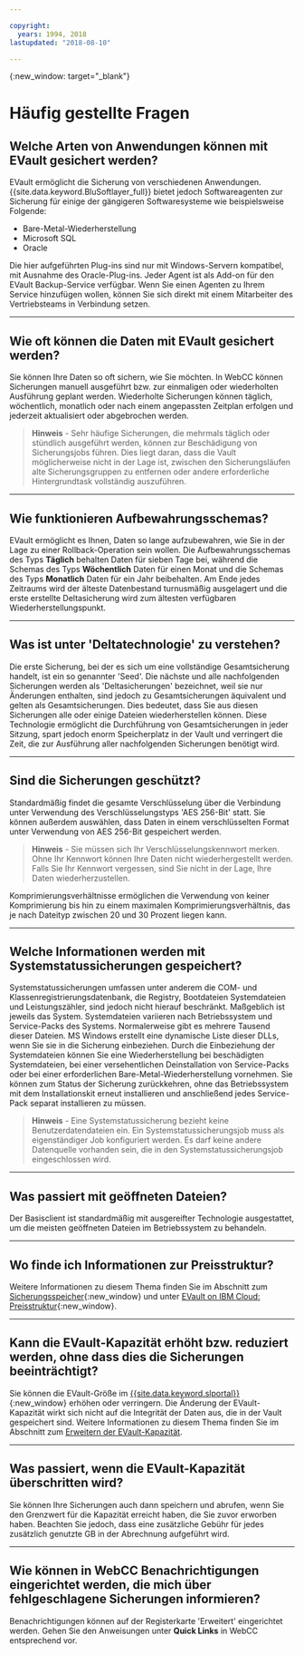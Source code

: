```yaml
---

copyright:
  years: 1994, 2018
lastupdated: "2018-08-10"

---
```

{:new_window: target="_blank"}


# Häufig gestellte Fragen

## **Welche Arten von Anwendungen können mit EVault gesichert werden?**

EVault ermöglicht die Sicherung von verschiedenen Anwendungen. {{site.data.keyword.BluSoftlayer_full}} bietet jedoch Softwareagenten zur Sicherung für einige der gängigeren Softwaresysteme wie beispielsweise Folgende:

- Bare-Metal-Wiederherstellung
- Microsoft SQL
- Oracle

Die hier aufgeführten Plug-ins sind nur mit Windows-Servern kompatibel, mit Ausnahme des Oracle-Plug-ins. Jeder Agent ist als Add-on für den EVault Backup-Service verfügbar. Wenn Sie einen Agenten zu Ihrem Service hinzufügen wollen, können Sie sich direkt mit einem Mitarbeiter des Vertriebsteams in Verbindung setzen. 

<hr>

## **Wie oft können die Daten mit EVault gesichert werden?**

Sie können Ihre Daten so oft sichern, wie Sie möchten. In WebCC können Sicherungen manuell ausgeführt bzw. zur einmaligen oder wiederholten Ausführung geplant werden. Wiederholte Sicherungen können täglich, wöchentlich, monatlich oder nach einem angepassten Zeitplan erfolgen und jederzeit aktualisiert oder abgebrochen werden.

>**Hinweis** - Sehr häufige Sicherungen, die mehrmals täglich oder stündlich ausgeführt werden, können zur Beschädigung von Sicherungsjobs führen. Dies liegt daran, dass die Vault möglicherweise nicht in der Lage ist, zwischen den Sicherungsläufen alte Sicherungsgruppen zu entfernen oder andere erforderliche Hintergrundtask vollständig auszuführen.

<hr>

## **Wie funktionieren Aufbewahrungsschemas?**

EVault ermöglicht es Ihnen, Daten so lange aufzubewahren, wie Sie in der Lage zu einer Rollback-Operation sein wollen. Die Aufbewahrungsschemas des Typs **Täglich** behalten Daten für sieben Tage bei, während die Schemas des Typs **Wöchentlich** Daten für einen Monat und die Schemas des Typs **Monatlich** Daten für ein Jahr beibehalten. Am Ende jedes Zeitraums wird der älteste Datenbestand turnusmäßig ausgelagert und die erste erstellte Deltasicherung wird zum ältesten verfügbaren Wiederherstellungspunkt. 

<hr>

## **Was ist unter 'Deltatechnologie' zu verstehen?**

Die erste Sicherung, bei der es sich um eine vollständige Gesamtsicherung handelt, ist ein so genannter 'Seed'. Die nächste und alle nachfolgenden Sicherungen werden als 'Deltasicherungen' bezeichnet, weil sie nur Änderungen enthalten, sind jedoch zu Gesamtsicherungen äquivalent und gelten als Gesamtsicherungen. Dies bedeutet, dass Sie aus diesen Sicherungen alle oder einige Dateien wiederherstellen können. Diese Technologie ermöglicht die Durchführung von Gesamtsicherungen in jeder Sitzung, spart jedoch enorm Speicherplatz in der Vault und verringert die Zeit, die zur Ausführung aller nachfolgenden Sicherungen benötigt wird.

<hr>

## **Sind die Sicherungen geschützt?**

Standardmäßig findet die gesamte Verschlüsselung über die Verbindung unter Verwendung des Verschlüsselungstyps 'AES 256-Bit' statt. Sie können außerdem auswählen, dass Daten in einem verschlüsselten Format unter Verwendung von AES 256-Bit gespeichert werden. 

>**Hinweis** - Sie müssen sich Ihr Verschlüsselungskennwort merken. Ohne Ihr Kennwort können Ihre Daten nicht wiederhergestellt werden. Falls Sie Ihr Kennwort vergessen, sind Sie nicht in der Lage, Ihre Daten wiederherzustellen. 

Komprimierungsverhältnisse ermöglichen die Verwendung von keiner Komprimierung bis hin zu einem maximalen Komprimierungsverhältnis, das je nach Dateityp zwischen 20 und 30 Prozent liegen kann.

<hr>

## **Welche Informationen werden mit Systemstatussicherungen gespeichert?**

Systemstatussicherungen umfassen unter anderem die COM- und Klassenregistrierungsdatenbank, die Registry, Bootdateien Systemdateien und Leistungszähler, sind jedoch nicht hierauf beschränkt. Maßgeblich ist jeweils das System. Systemdateien variieren nach Betriebssystem und Service-Packs des Systems. Normalerweise gibt es mehrere Tausend dieser Dateien. MS Windows erstellt eine dynamische Liste dieser DLLs, wenn Sie sie in die Sicherung einbeziehen. Durch die Einbeziehung der Systemdateien können Sie eine Wiederherstellung bei beschädigten Systemdateien, bei einer versehentlichen Deinstallation von Service-Packs oder bei einer erforderlichen Bare-Metal-Wiederherstellung vornehmen. Sie können zum Status der Sicherung zurückkehren, ohne das Betriebssystem mit dem Installationskit erneut installieren und anschließend jedes Service-Pack separat installieren zu müssen.

>**Hinweis** - Eine Systemstatussicherung bezieht keine Benutzerdatendateien ein. Ein Systemstatussicherungsjob muss als eigenständiger Job konfiguriert werden. Es darf keine andere Datenquelle vorhanden sein, die in den Systemstatussicherungsjob eingeschlossen wird.

<hr>

## **Was passiert mit geöffneten Dateien?**

Der Basisclient ist standardmäßig mit ausgereifter Technologie ausgestattet, um die meisten geöffneten Dateien im Betriebssystem zu behandeln.

<hr>

## **Wo finde ich Informationen zur Preisstruktur?**

Weitere Informationen zu diesem Thema finden Sie im Abschnitt zum [Sicherungsspeicher](https://www.ibm.com/cloud/backup-and-restore){:new_window} und unter [EVault on IBM Cloud: Preisstruktur](https://www.ibm.com/cloud/evault/pricing){:new_window}.

<hr>

## **Kann die EVault-Kapazität erhöht bzw. reduziert werden, ohne dass dies die Sicherungen beeinträchtigt?**

Sie können die EVault-Größe im [{{site.data.keyword.slportal}}](https://control.softlayer.com/){:new_window} erhöhen oder verringern. Die Änderung der EVault-Kapazität wirkt sich nicht auf die Integrität der Daten aus, die in der Vault gespeichert sind. Weitere Informationen zu diesem Thema finden Sie im Abschnitt zum [Erweitern der EVault-Kapazität](expanding-evault-capacity.html).

<hr>

## **Was passiert, wenn die EVault-Kapazität überschritten wird?**

Sie können Ihre Sicherungen auch dann speichern und abrufen, wenn Sie den Grenzwert für die Kapazität erreicht haben, die Sie zuvor erworben haben. Beachten Sie jedoch, dass eine zusätzliche Gebühr für jedes zusätzlich genutzte GB in der Abrechnung aufgeführt wird.

<hr>

## **Wie können in WebCC Benachrichtigungen eingerichtet werden, die mich über fehlgeschlagene Sicherungen informieren?**

Benachrichtigungen können auf der Registerkarte 'Erweitert' eingerichtet werden. Gehen Sie den Anweisungen unter **Quick Links** in WebCC entsprechend vor.
